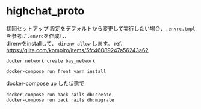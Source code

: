 # highchat_proto


初回セットアップ
設定をデフォルトから変更して実行したい場合、`.envrc.tmpl`を参考に`.envrc`を作成し、  
direnvをinstallして、 `direnv allow` します。
ref. https://qiita.com/kompiro/items/5fc46089247a56243a62

```docker network create bay_network```

```docker-compose run front yarn install```

docker-compose up した状態で
```
docker-compose run back rails db:create
docker-compose run back rails db:migrate
```
